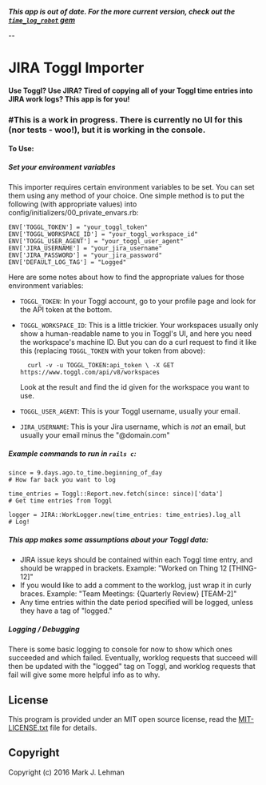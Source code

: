 
***This app is out of date. For the more current version, check out the [`time_log_robot` gem](https://github.com/supremebeing7/time_log_robot)***

--

# JIRA Toggl Importer

#### Use Toggl? Use JIRA? Tired of copying all of your Toggl time entries into JIRA work logs? This app is for you!

### #This is a work in progress. There is currently no UI for this (nor tests - woo!), but it is working in the console.

#### To Use:

##### Set your environment variables
This importer requires certain environment variables to be set. You can set them using any method of your choice.
One simple method is to put the following (with appropriate values) into config/initializers/00_private_envars.rb:

    ENV['TOGGL_TOKEN'] = "your_toggl_token"
    ENV['TOGGL_WORKSPACE_ID'] = "your_toggl_workspace_id"
    ENV['TOGGL_USER_AGENT'] = "your_toggl_user_agent"
    ENV['JIRA_USERNAME'] = "your_jira_username"
    ENV['JIRA_PASSWORD'] = "your_jira_password"
    ENV['DEFAULT_LOG_TAG'] = "Logged"

Here are some notes about how to find the appropriate values for those environment variables:
- `TOGGL_TOKEN`: In your Toggl account, go to your profile page and look for the API token at the bottom.
- `TOGGL_WORKSPACE_ID`: This is a little trickier. Your workspaces usually only show a human-readable name to you in Toggl's UI, and here you need the workspace's machine ID.
  But you can do a curl request to find it like this (replacing `TOGGL_TOKEN` with your token from above):

        curl -v -u TOGGL_TOKEN:api_token \ -X GET https://www.toggl.com/api/v8/workspaces

  Look at the result and find the id given for the workspace you want to use.
- `TOGGL_USER_AGENT`: This is your Toggl username, usually your email.
- `JIRA_USERNAME`: This is your Jira username, which is _not_ an email, but usually your email minus the "@domain.com"

##### Example commands to run in `rails c`:

    since = 9.days.ago.to_time.beginning_of_day
    # How far back you want to log

    time_entries = Toggl::Report.new.fetch(since: since)['data']
    # Get time entries from Toggl

    logger = JIRA::WorkLogger.new(time_entries: time_entries).log_all
    # Log!

##### This app makes some assumptions about your Toggl data:
* JIRA issue keys should be contained within each Toggl time entry, and should be wrapped in brackets. Example: "Worked on Thing 12 [THING-12]"
* If you would like to add a comment to the worklog, just wrap it in curly braces. Example: "Team Meetings: {Quarterly Review} [TEAM-2]"
* Any time entries within the date period specified will be logged, unless they have a tag of "logged."


##### Logging / Debugging
There is some basic logging to console for now to show which ones succeeded and which failed. Eventually, worklog requests that succeed will then be updated with the "logged" tag on Toggl, and worklog requests that fail will give some more helpful info as to why.


License
-------

This program is provided under an MIT open source license, read the [MIT-LICENSE.txt](http://github.com/supremebeing7/jira_toggl_importer/blob/master/LICENSE.txt) file for details.


Copyright
---------

Copyright (c) 2016 Mark J. Lehman
